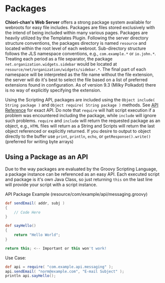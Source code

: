 # Packages
**Chiori-chan's Web Server** offers a strong package system available for webroots for easy file includes. Packages are files stored exclusively with the intend of being included within many various pages. Packages are heavily utilized by the Templates Plugin. Following the server directory structure conventions, the packages directory is named `resource` and located within the root level of each webroot. Sub-directory structure follows the JLS namespace conventions, e.g., `com.example.*` or `io.john.*`. Treating each period as a file separator, the package `net.organization.widgets.sidebar` would be located at `resource/net/organization/widgets/sidebar.*`. The final part of each namespace will be interpreted as the file name without the file extension, the server will do it's best to select the file based on a list of preferred extensions found in configuration. As of version 9.3 (Milky Polkadot) there is no way of explicitly specifying the extension.

Using the Scripting API, packages are included using the `Object include( String package )` and `Object require( String package )` methods. See [API Reference](api.md) for exact API.
Do note that `require` will halt script execution if a problem was encountered including the package, while `include` will ignore such problems. `require` and `include` will return the requested package as an object, e.g., `HTML` files will return as a String and Scripts will return the last object referenced or explicitly returned. If you desire to output to object directly to the buffer use `print`, `println`, `echo`, or `getResponse().write()` (preferred for writing byte arrays)

## Using a Package as an API
Due to the way packages are evaluated by the Groovy Scripting Language, a package instance can be referenced as an easy API. Each executed script and package is it's own Java Class, so just returning `this` on the last line will provide your script with a script instance.

API Package Example (resource/com/example/api/messaging.groovy)
```groovy
def sendEmail( addr, subj )
{
	// Code Here
}

def sayHello()
{
	return "Hello World";
}

return this; <-- Important or this won't work!
```

Use Case:
```groovy
def api = require( "com.example.api.messaging" );
api.sendEmail( "norm@example.com", "E-mail Subject" );
println api.sayHello();
```